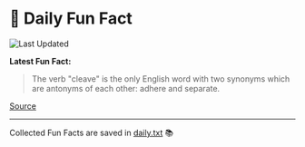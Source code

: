 # 🌟 Daily Fun Fact

![Last Updated](https://img.shields.io/badge/Last_Updated-2025_08_11-blue?style=flat-square)

**Latest Fun Fact:**

> The verb "cleave" is the only English word with two synonyms which are antonyms of each other: adhere and separate.

[Source](http://www.djtech.net/humor/useless_facts.htm)

---

Collected Fun Facts are saved in [daily.txt](daily.txt) 📚
